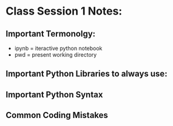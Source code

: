 # Class Session 1 Notes:

## Important Termonolgy:

- ipynb = iteractive python notebook
- pwd = present working directory

## Important Python Libraries to always use:


## Important Python Syntax


## Common Coding Mistakes
